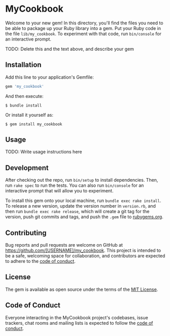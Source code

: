 # MyCookbook

Welcome to your new gem! In this directory, you'll find the files you need to be able to package up your Ruby library into a gem. Put your Ruby code in the file `lib/my_cookbook`. To experiment with that code, run `bin/console` for an interactive prompt.

TODO: Delete this and the text above, and describe your gem

## Installation

Add this line to your application's Gemfile:

```ruby
gem 'my_cookbook'
```

And then execute:

    $ bundle install

Or install it yourself as:

    $ gem install my_cookbook

## Usage

TODO: Write usage instructions here

## Development

After checking out the repo, run `bin/setup` to install dependencies. Then, run `rake spec` to run the tests. You can also run `bin/console` for an interactive prompt that will allow you to experiment.

To install this gem onto your local machine, run `bundle exec rake install`. To release a new version, update the version number in `version.rb`, and then run `bundle exec rake release`, which will create a git tag for the version, push git commits and tags, and push the `.gem` file to [rubygems.org](https://rubygems.org).

## Contributing

Bug reports and pull requests are welcome on GitHub at https://github.com/[USERNAME]/my_cookbook. This project is intended to be a safe, welcoming space for collaboration, and contributors are expected to adhere to the [code of conduct](https://github.com/[USERNAME]/my_cookbook/blob/master/CODE_OF_CONDUCT.md).


## License

The gem is available as open source under the terms of the [MIT License](https://opensource.org/licenses/MIT).

## Code of Conduct

Everyone interacting in the MyCookbook project's codebases, issue trackers, chat rooms and mailing lists is expected to follow the [code of conduct](https://github.com/[USERNAME]/my_cookbook/blob/master/CODE_OF_CONDUCT.md).
